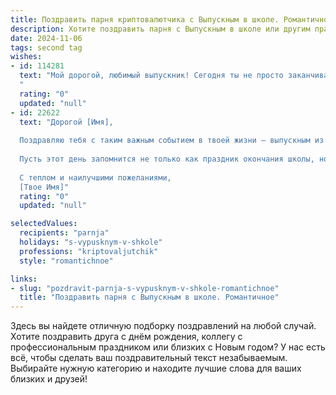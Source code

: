 ```yaml
---
title: Поздравить парня криптовалютчика с Выпускным в школе. Романтичное
description: Хотите поздравить парня с Выпускным в школе или другим праздником? Наш ИИ создаст незабываемое поздравление, а вы обязательно выделитесь среди других.  
date: 2024-11-06
tags: second tag
wishes:
- id: 114281
  text: "Мой дорогой, любимый выпускник! Сегодня ты не просто заканчиваешь школу, ты открываешь дверь в удивительный мир, мир, где твои знания и таланты, подобно криптовалюте, будут приумножаться с каждым днем.  Пусть твой путь будет полон ярких свершений, а все препятствия ты будешь легко преодолевать, словно просчитывая сложнейшие алгоритмы.  Я верю в тебя, в твою силу и смелость.  С огромной любовью и гордостью поздравляю тебя с этим важным днем!  Пусть наша любовь будет таким же надежным и ценным активом, как  самая редкая криптовалюта.  С выпуском, мой гений!
  "
  rating: "0"
  updated: "null"
- id: 22622
  text: "Дорогой [Имя],
  
  Поздравляю тебя с таким важным событием в твоей жизни – выпускным из школы! Это начало новой главы, где ты, молодой криптовалютчик, откроешь для себя мир финансов и технологий. Пусть твои мечты о будущем сбываются, и каждый твой шаг к ним будет уверенным и успешным. Ты уже сейчас показываешь невероятные результаты и потенциал, и я верю, что ты достигнешь великих высот.
  
  Пусть этот день запомнится не только как праздник окончания школы, но и как начало твоей успешной карьеры и личной жизни, наполненной любовью и счастьем. Оставайся таким же увлеченным и целеустремленным, и успех непременно будет сопутствовать тебе.
  
  С теплом и наилучшими пожеланиями,
  [Твое Имя]"
  rating: "0"
  updated: "null"

selectedValues:
  recipients: "parnja"
  holidays: "s-vypusknym-v-shkole"
  professions: "kriptovaljutchik"
  style: "romantichnoe"

links:
- slug: "pozdravit-parnja-s-vypusknym-v-shkole-romantichnoe"
  title: "Поздравить парня с Выпускным в школе. Романтичное"
---
```


Здесь вы найдете отличную подборку поздравлений на любой случай.
Хотите поздравить друга с днём рождения, коллегу с профессиональным праздником или близких с Новым годом? У нас есть всё, чтобы сделать ваш поздравительный текст незабываемым. Выбирайте нужную категорию и находите лучшие слова для ваших близких и друзей!
